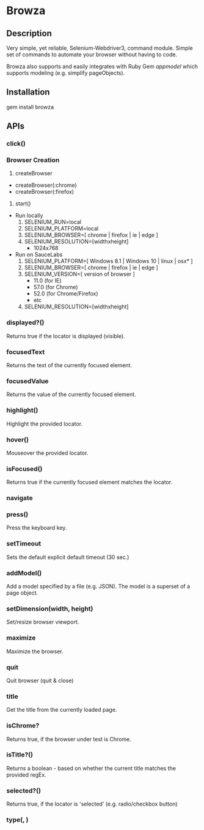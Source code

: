 
# Browza

## Description

Very simple, yet reliable, Selenium-Webdriver3, command module.  Simple set of commands to automate your browser
without having to code.

Browza also supports and easily integrates with Ruby Gem *appmodel* which supports modeling (e.g. simplify pageObjects).

## Installation

gem install browza

## APIs

### click(<locator>)

### Browser Creation
1. createBrowser
* createBrowser(:chrome)
* createBrowser(:firefox)
1. start()
  * Run locally
    1. SELENIUM_RUN=local
    1. SELENIUM_PLATFORM=local
    1. SELENIUM_BROWSER=[ chrome | firefox | ie | edge ]
    1. SELENIUM_RESOLUTION=[widthxheight]
       * 1024x768
  * Run on SauceLabs
    1. SELENIUM_PLATFORM=[ Windows 8.1 | Windows 10 | linux | osx* ]
    1. SELENIUM_BROWSER=[ chrome | firefox | ie | edge ]
    1. SELENIUM_VERSION=[ version of browser ]
       * 11.0  (for IE)
       * 57.0  (for Chrome)
       * 52.0  (for Chrome/Firefox)
       * etc
    1. SELENIUM_RESOLUTION=[widthxheight] 


### displayed?(<locator>)

Returns true if the locator is displayed (visible).

### focusedText

Returns the text of the currently focused element.

### focusedValue

Returns the value of the currently focused element.

### highlight(<locator>)

Highlight the provided locator.

### hover(<locator>)

Mouseover the provided locator.

### isFocused(<locator>)

Returns true if the currently focused element matches the locator.

### navigate

### press(<key>)

Press the keyboard key.


### setTimeout

Sets the default explicit default timeout (30 sec.)

### addModel(<path to model file>)

Add a model specified by a file (e.g. JSON).  The model is a superset of a page object.

### setDimension(width, height)

Set/resize browser viewport.

### maximize

Maximize the browser.

### quit

Quit browser (quit & close)

### title

Get the title from the currently loaded page.

### isChrome?

Returns true, if the browser under test is Chrome.


### isTitle?(<regex>)

Returns a boolean - based on whether the current title matches the provided regEx.

### selected?(<locator>)
Returns true, if the locator is 'selected' (e.g. radio/checkbox button)

### type(<locator>, <text>)